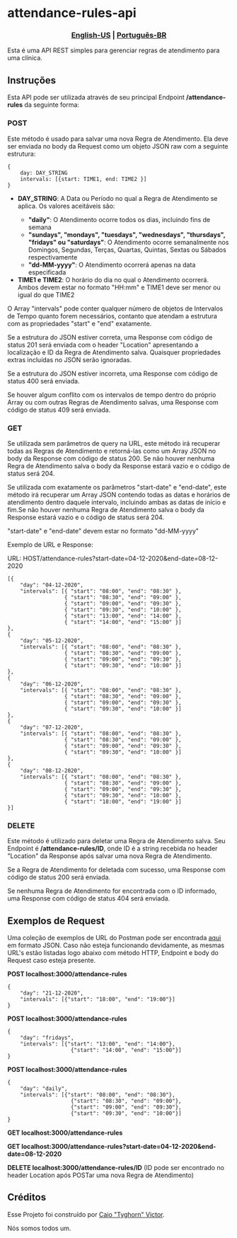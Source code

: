 <h1> attendance-rules-api </h1>
<h3 align="center">
    <a href="README.md">English-US</a>
    <span>|</span>
    <a href="README-ptBR.md">Português-BR</a>
</h3>

<p>Esta é uma API REST simples para gerenciar regras de atendimento para uma clínica.</p>

<h2>Instruções</h2>

<p>Esta API pode ser utilizada através de seu principal Endpoint <strong>/attendance-rules</strong> da seguinte forma:</p>

<h3>POST</h3>
Este método é usado para salvar uma nova Regra de Atendimento. Ela deve ser enviada no body da Request como um objeto JSON raw com a seguinte estrutura:

```
{
    day: DAY_STRING
    intervals: [{start: TIME1, end: TIME2 }]
}
```
<ul>
    <li><strong>DAY_STRING</strong>: A Data ou Período no qual a Regra de Atendimento se aplica. Os valores aceitáveis são:</li>
    <ul>
        <li><strong>"daily"</strong>: O Atendimento ocorre todos os dias, incluindo fins de semana</li>
        <li><strong>"sundays", "mondays", "tuesdays", "wednesdays", "thursdays", "fridays" ou "saturdays"</strong>: O Atendimento ocorre semanalmente nos Domingos, Segundas, Terças, Quartas, Quintas, Sextas ou Sábados respectivamente</li>
        <li><strong>"dd-MM-yyyy"</strong>: O Atendimento ocorrerá apenas na data especificada</li>
    </ul>
    <li><strong>TIME1 e TIME2</strong>: O horário do dia no qual o Atendimento ocorrerá. Ambos devem estar no formato "HH:mm" e TIME1 deve ser menor ou igual do que TIME2</li>
</ul>

<p>O Array "intervals" pode conter qualquer número de objetos de Intervalos de Tempo quanto forem necessários, contanto que atendam a estrutura com as propriedades "start" e "end" exatamente.</p>
<p>Se a estrutura do JSON estiver correta, uma Response com código de status 201 será enviada com o header "Location" apresentando a localização e ID da Regra de Atendimento salva. Quaisquer propriedades extras incluídas no JSON serão ignoradas.</p>
<p>Se a estrutura do JSON estiver incorreta, uma Response com código de status 400 será enviada.</p>
<p>Se houver algum conflito com os intervalos de tempo dentro do próprio Array ou com outras Regras de Atendimento salvas, uma Response com código de status 409 será enviada.</p>

<h3>GET</h3>
<p>Se utilizada sem parâmetros de query na URL, este método irá recuperar todas as Regras de Atendimento e retorná-las como um Array JSON no body da Response com código de status 200. Se não houver nenhuma Regra de Atendimento salva o body da Response estará vazio e o código de status será 204.</p>

<p>Se utilizada com exatamente os parâmetros "start-date" e "end-date", este método irá recuperar um Array JSON contendo todas as datas e horários de atendimento dentro daquele intervalo, incluindo ambas as datas de início e fim.Se não houver nenhuma Regra de Atendimento salva o body da Response estará vazio e o código de status será 204.</p>

<p>"start-date" e "end-date" devem estar no formato "dd-MM-yyyy"</p>

<p>Exemplo de URL e Response:</p>
URL: HOST/attendance-rules?start-date=04-12-2020&end-date=08-12-2020

```
[{
    "day": "04-12-2020",
    "intervals": [{ "start": "08:00", "end": "08:30" },
                  { "start": "08:30", "end": "09:00" },
                  { "start": "09:00", "end": "09:30" },
                  { "start": "09:30", "end": "10:00" },
                  { "start": "13:00", "end": "14:00" },
                  { "start": "14:00", "end": "15:00" }]
},
{
    "day": "05-12-2020",
    "intervals": [{ "start": "08:00", "end": "08:30" },
                  { "start": "08:30", "end": "09:00" },
                  { "start": "09:00", "end": "09:30" },
                  { "start": "09:30", "end": "10:00" }]
},
{
    "day": "06-12-2020",
    "intervals": [{ "start": "08:00", "end": "08:30" },
                  { "start": "08:30", "end": "09:00" },
                  { "start": "09:00", "end": "09:30" },
                  { "start": "09:30", "end": "10:00" }]
},
{
    "day": "07-12-2020",
    "intervals": [{ "start": "08:00", "end": "08:30" },
                  { "start": "08:30", "end": "09:00" },
                  { "start": "09:00", "end": "09:30" },
                  { "start": "09:30", "end": "10:00" }]
},
{
    "day": "08-12-2020",
    "intervals": [{ "start": "08:00", "end": "08:30" },
                  { "start": "08:30", "end": "09:00" },
                  { "start": "09:00", "end": "09:30" },
                  { "start": "09:30", "end": "10:00" },
                  { "start": "18:00", "end": "19:00" }]
}]
```

<h3>DELETE</h3>

<p>Este método é utilizado para deletar uma Regra de Atendimento salva. Seu Endpoint é <strong>/attendance-rules/ID</strong>, onde ID é a string recebida no header "Location" da Response após salvar uma nova Regra de Atendimento.</p>

<p>Se a Regra de Atendimento for deletada com sucesso, uma Response com código de status 200 será enviada.</p>

<p>Se nenhuma Regra de Atendimento for encontrada com o ID informado, uma Response com código de status 404 será enviada.</p>

<h2>Exemplos de Request</h2>

<p>Uma coleção de exemplos de URL do Postman pode ser encontrada <a href=https://www.getpostman.com/collections/b76f1f2abe9bf184c39d>aqui</a> em formato JSON. Caso não esteja funcionando devidamente, as mesmas URL's estão listadas logo abaixo com método HTTP, Endpoint e body do Request caso esteja presente.</p>

<p><strong>POST localhost:3000/attendance-rules</strong></p>

```
{
    "day": "21-12-2020",
    "intervals": [{"start": "18:00", "end": "19:00"}]
}
```

<p><strong>POST localhost:3000/attendance-rules</strong></p>

```
{
    "day": "fridays",
    "intervals": [{"start": "13:00", "end": "14:00"},
                    {"start": "14:00", "end": "15:00"}]
}
```

<p><strong>POST localhost:3000/attendance-rules</strong></p>

```
{
    "day": "daily",
    "intervals": [{"start": "08:00", "end": "08:30"}, 
                    {"start": "08:30", "end": "09:00"},
                    {"start": "09:00", "end": "09:30"},
                    {"start": "09:30", "end": "10:00"}]
}
```

<p><strong>GET localhost:3000/attendance-rules</strong></p>

<p><strong>GET localhost:3000/attendance-rules?start-date=04-12-2020&end-date=08-12-2020</strong></p>

<p><strong>DELETE localhost:3000/attendance-rules/ID</strong> (ID pode ser encontrado no header Location após POSTar uma nova Regra de Atendimento)</p>

<h2>Créditos</h2>

Esse Projeto foi construído por [Caio "Tyghorn" Victor](https://github.com/CaioVSMSantos).

Nós somos todos um.

